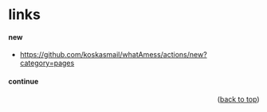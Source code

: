 <a name="topage"></a>

# links

#### new
* https://github.com/koskasmail/whatAmess/actions/new?category=pages

#### continue




<p align="right">(<a href="#topage">back to top</a>)</p>
<br/>
<br/>
